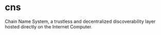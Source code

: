 # cns
Chain Name System, a trustless and decentralized discoverability layer hosted directly on the Internet Computer.
